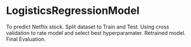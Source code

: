 # LogisticsRegressionModel
To predict Netflix stock.
Split dataset to Train and Test. 
Using cross validation to rate model and select best hyperparamater.
Retrained model.
Final Evaluation.
